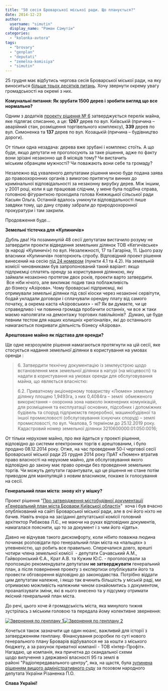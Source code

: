 ```yaml
---
title: "50 сесія Броварської міської ради. Що планується?"
date: 2014-12-23
author: 
  username: "simutin"
  display_name: "Роман Сімутін"
categories: 
  - "kolonka-avtora"
tags: 
  - "brovary"
  - "genplan"
  - "deputati"
  - "zemelna-komisiya"
  - "simutin"
---
```


25 грудня має відбутись чергова сесія Броварської міської ради, на яку виноситься [більше трьох десятків питань](http://docs.pravo-znaty.org.ua/p14366/27.11.2014/212). Хочу звернути окрему увагу громадськості на окремі з них.

**Комунальні питання: Як зрубати 1500 дерев і зробити вигляд що все нормально?**

Одним з додатків [проекту рішення № 6](http://docs.pravo-znaty.org.ua/p14512/27.11.2014) затверджується перелік майна, яке підлягає списанню, а це: **1267** дерев по вул. Київській (причина – аварійний стан, розміщення торгівельного комплексу), **339** дерев по вул. Симоненка та **137** дерев по вул. Козацькій (причина – будівництво дороги).

От тільки одна незадача: дерева вже зрубані і комплекс стоїть. А що буде, якщо депутати не проголосують за таке рішення, адже по факту вони зрізані незаконно ще 8 місяців тому? Чи вистачить міським обранцям мужності? Чи поважають вони себе та громаду?

Незалежно від ухваленого депутатами рішення мною буде подана заява до правоохоронних органів з вимогою притягнути винних до кримінальної відповідальності за незаконну вирубку дерев. Між іншим, у 2001 році, коли я ще працював слідчим, у мене була подібна справа, головною фігуранткою проходила голова Княжицької сільської ради Касьян Ольга. Останній вдалось уникнути відповідальності лише завдяки тому, що дану справу забрали до природоохоронної прокуратури і там закрили.

Продовження буде…

**Земельні тістечка для «Кулиничів»**

Дубль два! На позаминулій 48 сесії депутатам вистачило розуму не затвердити проекти відведення земельних ділянок ТОВ «Кегичівське» (в народі «Кулиничі») по вул. Незалежності, 17 та Гагаріна, 11. Цього разу власники «Кулиничів» повторюють спробу. Відповідний проект рішення винесений на сесію [під 24 номером](http://docs.pravo-znaty.org.ua/p14515/27.11.2014) (пункти 4.1 та 4.2). На земельній комісії чиновниками був запропонований такий варіант: якщо підприємці сплатять оренду за користування ділянкою, яку займали незаконно протягом двох років, проекти варто затвердити.  Все ніби нічого, але викликає подив така поблажливість до бізнесу «Азірова». Чому броварські підприємці, які отримували земельні ділянки під свої кіоски через незаконні сервітути, бодай укладали договори і сплачували орендну плату від самого початку, а окрема каста «Азіровських» - ні? Як ви думаєте, чи це справедливо і чи повинна громада пробачити останніх, чи все ж таки маємо наполягати на демонтажу торгових павільйонів?  Думаю, це буде певним тестом для наших колишніх «регіоналів», які до останнього намагаються покривати діяльність бізнесу «Азірова».

**Арештоване майно як підстава для оренди?**

Ще одне незрозуміле рішення намагаються протягнути на цій сесії, яке стосується надання земельної ділянки в користування на умовах оренди :

> 6\. Затвердити технічну документацію із землеустрою щодо встановлення меж земельної ділянки в натурі (на місцевості) та надати в користування на умовах оренди для обслуговування майна, що являється власністю:
> 
> 6.2. Приватному акціонерному товариству «Люмен» земельну ділянку площею 1,9493га, з них 0,4084га – землі  обмеженого використання – охоронна зона навколо інженерних комунікацій, для розміщення та експлуатації основних, підсобних і допоміжних будівель та споруд підприємств переробної, машинобудівної та іншої промисловості (обслуговування існуючих споруд) – землі промисловості, по вул. Чкалова, 5 терміном до 25.12.2019 року. Кадастровий номер земельної ділянки 3210600000:01:050:0016;

От тільки нерухоме майно, про яке йдеться у проекті рішення, відповідно до системи електронних торгів є арештованим, і було продано 08.12.2014 року. Отже, на час проведення 50-ї чергової сесії Броварської міської ради 25 грудня 2014 року ПрАТ «Люмен» втратив право власності на нерухоме майно, для обслуговування якого відповідно до закону має право оренди без проведення земельних торгів. Чи можуть депутати гарантувати, що це рішення не стане потім приводом для маніпуляцій з новим власником, покаже їх голосування на сесії.

**Генеральний план міста: знову кіт у мішку?**

Проект рішення "[Про затвердження містобудівної документації «Генеральний план міста Бровари Київської області»](http://docs.pravo-znaty.org.ua/p14358/27.11.2014)"  хоча і був вчасно опублікований на сайті Броварської міської ради, але в очі його ніхто не бачив. Навіть вчора на засіданні депутатської комісії головний архітектор Рибакова Л.Є., не маючи на руках відповідних документів, намагалася пояснити, що то за документ і з чим його «їдять».

Давно не відчував такого дискомфорту, коли нібито поважна людина починає розповідати про генеральний план міста на «пальцях» з упевненістю, що робить все правильно. Сперечалися довго, врешті чотири члена земельної комісії  - депутати Сачавський А.М., Гайворонський Є.А., Крат А.В. та Кужим Ю.С. - проголосували за пропозицію рекомендувати депутатам **не затверджувати** генеральний план, а після повернення проекту з експертизи опублікувати його та провести обговорення відповідно до законодавства. Потрібно віддати цим депутатам належне, і якщо так вчинить більшість у міській раді, ми отримаємо можливість належним чином ознайомитись з документом, проаналізувати зміни, які в нього внесено та у підсумку отримати якісний генеральний план міста.

До речі, цього хоче й громадськість міста, яка минулого тижня зустрілась з міським головою та передала йому колективне звернення:

[![Звернення по генплану 1](https://mpz.brovary.org/wp-content/uploads/2014/12/Zvernennya-po-genplanu-1.png)](https://mpz.brovary.org/wp-content/uploads/2014/12/Zvernennya-po-genplanu-1.png)[![Звернення по генплану 2](https://mpz.brovary.org/wp-content/uploads/2014/12/Zvernennya-po-genplanu-2.png)](https://mpz.brovary.org/wp-content/uploads/2014/12/Zvernennya-po-genplanu-2.png)

Хочеться також зазначити ще один нюанс, важливий для історії з затвердженням генплану. Фінансування розробки по суті нового генерального плану Броварів відбувалося не за кошти з міського бюджету, а за рахунок приватної компанії - ТОВ «Інтер-Профіт». Нагадаю, це компанія, яка причетна до скандальної схеми щодо вилучення з державної власності 95 га землі в районі "Радіопередавального центру", яка, на щастя, була [зупинена рішенням вищого адміністративного суду](https://mpz.brovary.org/imenem-ukrayini-sud-vchergove-pidtverdiv-nezakonnist-vidchudzhennya-95-gektariv-u-brovarah/) за позовом народного депутата України Різаненка П.О.

**Слава Україні!**
